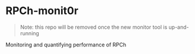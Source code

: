 # RPCh-monit0r

> Note: this repo will be removed once the new monitor tool is up-and-running

Monitoring and quantifying performance of RPCh
